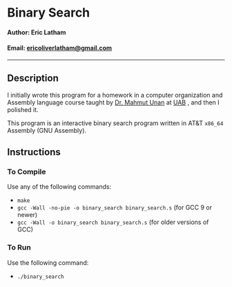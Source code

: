 # **Binary Search**

#### Author: Eric Latham

#### Email: ericoliverlatham@gmail.com

---

## **Description**

I initially wrote this program for a homework in a computer organization and Assembly language course taught by [Dr. Mahmut Unan](https://www.uab.edu/cas/computerscience/people/faculty-directory/mahmut-unan) at [UAB](https://www.uab.edu/) , and then I polished it.

This program is an interactive binary search program written in AT&T `x86_64` Assembly (GNU Assembly).

## **Instructions**

### **To Compile**

Use any of the following commands:

- `make`
- `gcc -Wall -no-pie -o binary_search binary_search.s` (for GCC 9 or newer)
- `gcc -Wall -o binary_search binary_search.s` (for older versions of GCC)

### **To Run**

Use the following command:

- `./binary_search`
